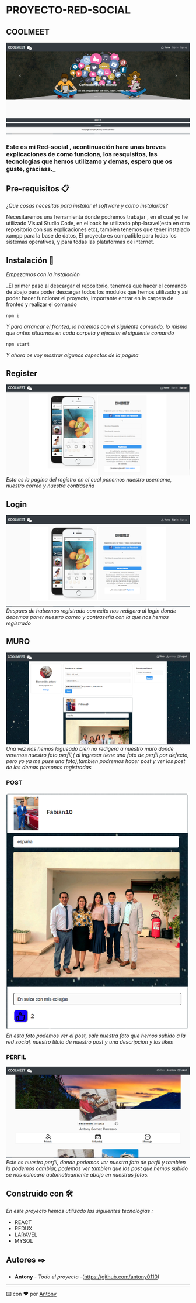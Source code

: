 # PROYECTO-RED-SOCIAL
## COOLMEET
![](./FotosReadme/home.png)

### Este es mi Red-social , acontinuación hare unas breves explicaciones de como funciona, los resquisitos, las tecnologias que hemos utilizamo y demas, espero que os guste, graciass._

## Pre-requisitos 📋

_¿Que cosas necesitas para instalar el software y como instalarlas?_

Necesitaremos una herramienta donde podremos trabajar , en el cual yo he utilizado Visual Studio Code, en el back he utilizado php-laravel(esta en otro repositorio con sus explicaciones etc), tambien tenemos que tener instalado xampp para la base de datos,  El proyecto es compatible para todas los sistemas operativos, y para todas las plataformas de internet.

## Instalación 🔧


_Empezamos con la instalación_

_El primer paso al descargar el repositorio, tenemos que hacer el comando de abajo para poder descargar todos los modulos que hemos utilizado y asi poder hacer funcionar el proyecto, importante entrar en la carpeta de fronted y realizar el comando

  

```
npm i
```

  

_Y para arrancar el fronted, lo haremos con el siguiente comando, lo mismo que antes situarnos en cada carpeta y ejecutar el siguiente comando_

```
npm start
```
_Y ahora os voy mostrar algunos aspectos de la pagina_

  

## Register
![](./FotosReadme/Register.PNG)
 _Esta es la pagina del registro en el cual ponemos nuestro username, nuestro correo y nuestra contraseña_
## Login
![](./FotosReadme/login.png)
_Despues de habernos registrado con exito nos redigera al login donde debemos poner nuestro correo y contraseña con la que nos hemos registrado_
## MURO
![](./FotosReadme/muro.png)
_Una vez nos hemos logueado bien no redigera a nuestro muro donde veremos nuestro foto perfil,( al ingresar tiene una foto de perfil por defecto, pero yo ya me puse una foto),tambien podremos hacer post y ver los post de las demas personas registradas_
### POST
![](./FotosReadme/post.PNG)
_En esta foto podemos ver el post, sale nuestra foto que hemos subido a la red social, nuestro titulo de nuestro post y una descripcion y los likes_
### PERFIL
![](./FotosReadme/perfil.png)
_Este es nuestro perfil, donde podemos ver nuestra foto de perfil y tambien la podemos cambiar, podemos ver tambien que los post que hemos subido se nos colocara automaticamente abajo en nuestras fotos._

## Construido con 🛠️

_En este proyecto hemos utilizado las siguientes tecnologias :_

  

*  REACT  
*  REDUX
*  LARAVEL
*  MYSQL



  

## Autores ✒️

  


*  **Antony** - *Todo el proyecto* -(https://github.com/antony0110)


---

⌨️ con ❤️ por [Antony](https://github.com/antony0110)
